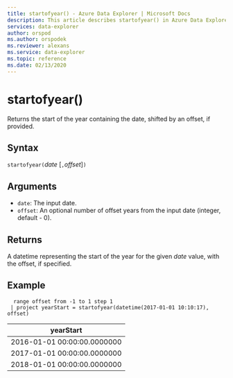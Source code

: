 ```yaml
---
title: startofyear() - Azure Data Explorer | Microsoft Docs
description: This article describes startofyear() in Azure Data Explorer.
services: data-explorer
author: orspod
ms.author: orspodek
ms.reviewer: alexans
ms.service: data-explorer
ms.topic: reference
ms.date: 02/13/2020
---
```

# startofyear()

Returns the start of the year containing the date, shifted by an offset, if provided.

## Syntax

`startofyear(`*date* [`,`*offset*]`)`

## Arguments

* `date`: The input date.
* `offset`: An optional number of offset years from the input date (integer, default - 0). 

## Returns

A datetime representing the start of the year for the given *date* value, with the offset, if specified.

## Example

```kusto
  range offset from -1 to 1 step 1
 | project yearStart = startofyear(datetime(2017-01-01 10:10:17), offset) 
```

|yearStart|
|---|
|2016-01-01 00:00:00.0000000|
|2017-01-01 00:00:00.0000000|
|2018-01-01 00:00:00.0000000|